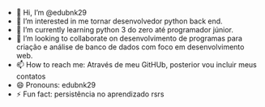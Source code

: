 - 👋 Hi, I’m @edubnk29
- 👀 I’m interested in me tornar desenvolvedor python back end.
- 🌱 I’m currently learning python 3 do zero até programador júnior.
- 💞️ I’m looking to collaborate on desenvolvimento de programas para criação e análise de banco de dados com foco em desenvolvimento web.
- 📫 How to reach me: Através de meu GitHUb, posterior vou incluir meus contatos 
- 😄 Pronouns: edubnk29
- ⚡ Fun fact: persistência no aprendizado rsrs

<!---
edubnk29/edubnk29 is a ✨ special ✨ repository because its `README.md` (this file) appears on your GitHub profile.
You can click the Preview link to take a look at your changes.
--->

